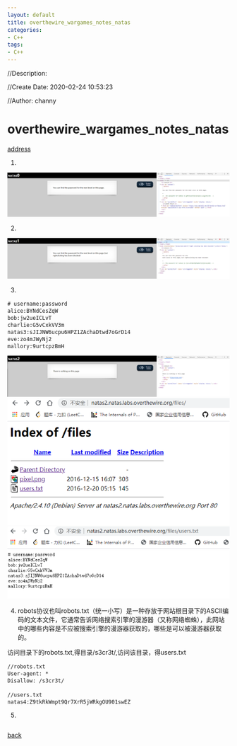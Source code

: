 ```yaml
---
layout: default
title: overthewire_wargames_notes_natas
categories:
- C++
tags:
- C++
---
```

//Description:

//Create Date: 2020-02-24 10:53:23

//Author: channy

# overthewire_wargames_notes_natas

[address](https://overthewire.org/wargames/natas/)

1. <!--The password for natas1 is gtVrDuiDfck831PqWsLEZy5gyDz1clto -->

![natas1](./natas/natas1.png)

2. <!--The password for natas2 is ZluruAthQk7Q2MqmDeTiUij2ZvWy2mBi -->

![natas2](./natas/natas2.png)

3.

```
# username:password
alice:BYNdCesZqW
bob:jw2ueICLvT
charlie:G5vCxkVV3m
natas3:sJIJNW6ucpu6HPZ1ZAchaDtwd7oGrD14
eve:zo4mJWyNj2
mallory:9urtcpzBmH
```

![natas3](./natas/natas3.png)
![natas3-1](./natas/natas3-1.png)
![natas3-2](./natas/natas3-2.png)

4. robots协议也叫robots.txt（统一小写）是一种存放于网站根目录下的ASCII编码的文本文件，它通常告诉网络搜索引擎的漫游器（又称网络蜘蛛），此网站中的哪些内容是不应被搜索引擎的漫游器获取的，哪些是可以被漫游器获取的。

访问目录下的robots.txt,得目录/s3cr3t/,访问该目录，得users.txt

```
//robots.txt
User-agent: *
Disallow: /s3cr3t/

//users.txt
natas4:Z9tkRkWmpt9Qr7XrR5jWRkgOU901swEZ
```

5. 

```

```
[back](/)

